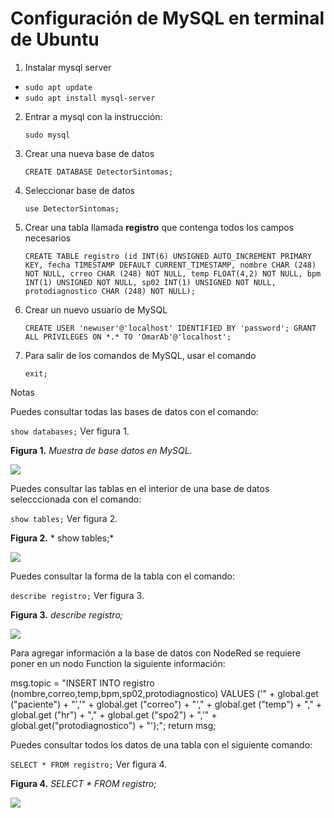 # Configuración de MySQL en terminal de Ubuntu

1. Instalar mysql server
+ `sudo apt update`
+ `sudo apt install mysql-server`

2. Entrar a mysql con la instrucción:
   
   `sudo mysql`

3. Crear una nueva base de datos
   
    `CREATE DATABASE DetectorSintomas;`

4. Seleccionar base de datos 
   
    `use DetectorSintomas;`

5. Crear una tabla llamada **registro** que contenga todos los campos necesarios
    
    `CREATE TABLE registro (id INT(6) UNSIGNED AUTO_INCREMENT PRIMARY KEY, fecha TIMESTAMP DEFAULT CURRENT_TIMESTAMP, nombre CHAR (248) NOT NULL, crreo CHAR (248) NOT NULL, temp FLOAT(4,2) NOT NULL, bpm INT(1) UNSIGNED NOT NULL, sp02 INT(1) UNSIGNED NOT NULL, protodiagnostico CHAR (248) NOT NULL);`

6. Crear un nuevo usuario de MySQL

    `CREATE USER 'newuser'@'localhost' IDENTIFIED BY 'password';
    GRANT ALL PRIVILEGES ON *.* TO 'OmarAb'@'localhost';`


7. Para salir de los comandos de MySQL, usar el comando
   
    `exit;`

Notas

Puedes consultar todas las bases de datos con el comando:
    
`show databases;` Ver figura 1.

**Figura 1.** *Muestra de base datos en MySQL.*

![](https://github.com/OmarAbundis/Detector-sintomas-COVID/blob/main/MySQL%20configuraci%C3%B3n/Show%20databases.PNG)

Puedes consultar las tablas en el interior de una base de datos selecccionada con el comando: 
    
`show tables;` Ver figura 2.

**Figura 2.** * show tables;*

![](https://github.com/OmarAbundis/Detector-sintomas-COVID/blob/main/MySQL%20configuraci%C3%B3n/Show%20tables.PNG)

Puedes consultar la forma de la tabla con el comando:

`describe registro;` Ver figura 3.

**Figura 3.** *describe registro;*

![](https://github.com/OmarAbundis/Detector-sintomas-COVID/blob/main/MySQL%20configuraci%C3%B3n/Describe%20registro.PNG)

Para agregar información a la base de datos con NodeRed se requiere poner en un nodo Function la siguiente información:

msg.topic = "INSERT INTO registro (nombre,correo,temp,bpm,sp02,protodiagnostico) VALUES ('" + global.get ("paciente") + "','" + global.get ("correo") + "'," + global.get ("temp") + "," + global.get ("hr") + "," + global.get ("spo2") + ",'" + global.get("protodiagnostico") + "');"; return msg;

Puedes consultar todos los datos de una tabla con el siguiente comando:

`SELECT * FROM registro;` Ver figura 4.

**Figura 4.** *SELECT * FROM registro;*

![](https://github.com/OmarAbundis/Detector-sintomas-COVID/blob/main/MySQL%20configuraci%C3%B3n/SELECT%20FROM%20registro.PNG)


